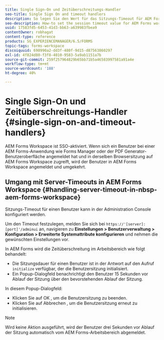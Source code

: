 ```yaml
---
title: Single Sign-On und Zeitüberschreitungs-Handler
seo-title: Single Sign On and timeout handlers
description: So legen Sie den Wert für das Sitzungs-Timeout für AEM Forms Workspace fest.
seo-description: How-to set the session timeout value for AEM Forms workspace.
uuid: 17583fd5-6453-41d3-bb63-a639983fbea9
contentOwner: robhagat
content-type: reference
products: SG_EXPERIENCEMANAGER/6.5/FORMS
topic-tags: forms-workspace
discoiquuid: 698990a2-dd3f-480f-9d15-d87563860297
exl-id: 4f824d80-f3f8-4010-9583-5a9ab1151a7b
source-git-commit: 259f257964829b65bb71b5a46583997581a91a4e
workflow-type: tm+mt
source-wordcount: '188'
ht-degree: 40%

---
```


# Single Sign-On und Zeitüberschreitungs-Handler {#single-sign-on-and-timeout-handlers}

AEM Forms Workspace ist SSO-aktiviert. Wenn sich ein Benutzer bei einer AEM Forms-Anwendung wie Forms Manager oder der PDF Generator-Benutzeroberfläche angemeldet hat und in derselben Browsersitzung auf AEM Forms Workspace zugreift, wird der Benutzer in AEM Forms Workspace angemeldet und umgekehrt.

## Umgang mit Server-Timeouts in AEM Forms Workspace {#handling-server-timeout-in-nbsp-aem-forms-workspace}

Sitzungs-Timeout für einen Benutzer kann in der Administration Console konfiguriert werden.

Um den Timeout festzulegen, melden Sie sich bei `https://'[server]:[port]'/adminui` an, navigieren zu **Einstellungen > Benutzerverwaltung > Konfiguration > Erweiterte Systemattribute konfigurieren** und nehmen die gewünschten Einstellungen vor.

In AEM Forms wird die Zeitüberschreitung im Arbeitsbereich wie folgt behandelt:

* Die Sitzungsdauer für einen Benutzer ist in der Antwort auf den Aufruf `initialize` verfügbar, der die Benutzersitzung initialisiert.
* Ein Popup-Dialogfeld benachrichtigt den Benutzer 15 Sekunden vor Ablauf der Sitzung über den bevorstehenden Ablauf der Sitzung.

In diesem Popup-Dialogfeld:

* Klicken Sie auf OK , um die Benutzersitzung zu beenden.
* Klicken Sie auf Abbrechen , um die Benutzersitzung erneut zu initialisieren.

>[!NOTE]
>
>Wird keine Aktion ausgeführt, wird der Benutzer drei Sekunden vor Ablauf der Sitzung automatisch vom AEM Forms-Arbeitsbereich abgemeldet.

